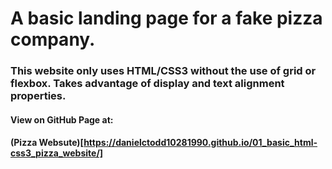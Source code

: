 # A basic landing page for a fake pizza company.
### This website only uses HTML/CSS3 without the use of grid or flexbox. Takes advantage of display and text alignment properties.
#### View on GitHub Page at:
#### (Pizza Websute)[https://danielctodd10281990.github.io/01_basic_html-css3_pizza_website/]
